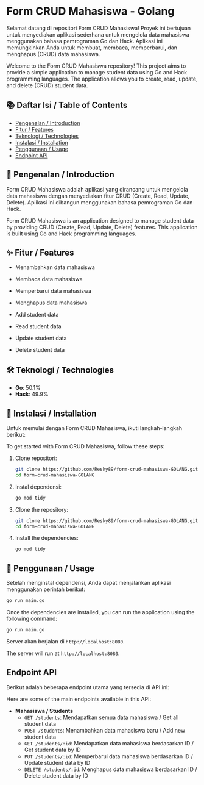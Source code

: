 # Form CRUD Mahasiswa - Golang

Selamat datang di repositori Form CRUD Mahasiswa! Proyek ini bertujuan untuk menyediakan aplikasi sederhana untuk mengelola data mahasiswa menggunakan bahasa pemrograman Go dan Hack. Aplikasi ini memungkinkan Anda untuk membuat, membaca, memperbarui, dan menghapus (CRUD) data mahasiswa.

Welcome to the Form CRUD Mahasiswa repository! This project aims to provide a simple application to manage student data using Go and Hack programming languages. The application allows you to create, read, update, and delete (CRUD) student data.

## 📚 Daftar Isi / Table of Contents

- [Pengenalan / Introduction](#pengenalan--introduction)
- [Fitur / Features](#fitur--features)
- [Teknologi / Technologies](#teknologi--technologies)
- [Instalasi / Installation](#instalasi--installation)
- [Penggunaan / Usage](#penggunaan--usage)
- [Endpoint API](#endpoint-api)

## 📖 Pengenalan / Introduction

Form CRUD Mahasiswa adalah aplikasi yang dirancang untuk mengelola data mahasiswa dengan menyediakan fitur CRUD (Create, Read, Update, Delete). Aplikasi ini dibangun menggunakan bahasa pemrograman Go dan Hack.

Form CRUD Mahasiswa is an application designed to manage student data by providing CRUD (Create, Read, Update, Delete) features. This application is built using Go and Hack programming languages.

## ✨ Fitur / Features

- Menambahkan data mahasiswa
- Membaca data mahasiswa
- Memperbarui data mahasiswa
- Menghapus data mahasiswa

- Add student data
- Read student data
- Update student data
- Delete student data

## 🛠️ Teknologi / Technologies

- **Go**: 50.1%
- **Hack**: 49.9%

## 🚀 Instalasi / Installation

Untuk memulai dengan Form CRUD Mahasiswa, ikuti langkah-langkah berikut:

To get started with Form CRUD Mahasiswa, follow these steps:

1. Clone repositori:
    ```sh
    git clone https://github.com/Resky89/form-crud-mahasiswa-GOLANG.git
    cd form-crud-mahasiswa-GOLANG
    ```

2. Instal dependensi:
    ```sh
    go mod tidy
    ```

1. Clone the repository:
    ```sh
    git clone https://github.com/Resky89/form-crud-mahasiswa-GOLANG.git
    cd form-crud-mahasiswa-GOLANG
    ```

2. Install the dependencies:
    ```sh
    go mod tidy
    ```

## 📖 Penggunaan / Usage

Setelah menginstal dependensi, Anda dapat menjalankan aplikasi menggunakan perintah berikut:

```sh
go run main.go
```

Once the dependencies are installed, you can run the application using the following command:

```sh
go run main.go
```

Server akan berjalan di `http://localhost:8080`.

The server will run at `http://localhost:8080`.

## Endpoint API

Berikut adalah beberapa endpoint utama yang tersedia di API ini:

Here are some of the main endpoints available in this API:

- **Mahasiswa / Students**
  - `GET /students`: Mendapatkan semua data mahasiswa / Get all student data
  - `POST /students`: Menambahkan data mahasiswa baru / Add new student data
  - `GET /students/:id`: Mendapatkan data mahasiswa berdasarkan ID / Get student data by ID
  - `PUT /students/:id`: Memperbarui data mahasiswa berdasarkan ID / Update student data by ID
  - `DELETE /students/:id`: Menghapus data mahasiswa berdasarkan ID / Delete student data by ID
